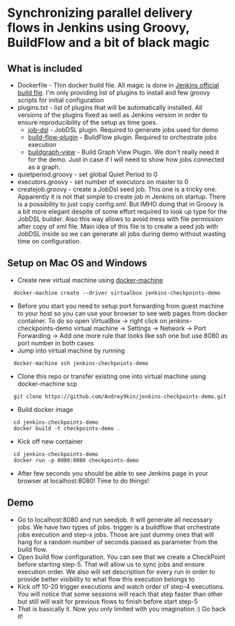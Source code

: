 # Synchronizing parallel delivery flows in Jenkins using Groovy, BuildFlow and a bit of black magic

## What is included

* Dockerfile - Thin docker build file. All magic is done in [Jenkins official build file](https://github.com/jenkinsci/docker/tree/9395d3fdd74cd43f03b1844fbb0c3e48d713cbc1). I'm only providing list of plugins to install and few groovy scripts for initial configuration 
* plugins.txt - list of plugins that will be automatically installed. All versions of the plugins fixed as well as Jenkins version in order to ensure reproducibility of the setup as time goes.
  * [job-dsl](https://wiki.jenkins-ci.org/display/JENKINS/Job+DSL+Plugin) - JobDSL plugin. Required to generate jobs used for demo
  * [build-flow-plugin](https://wiki.jenkins-ci.org/display/JENKINS/Build+Flow+Plugin) - BuildFlow plugin. Required to orchestrate jobs execution
  * [buildgraph-view](https://wiki.jenkins-ci.org/display/JENKINS/Build+Graph+View+Plugin) - Build Graph View Plugin. We don't really need it for the demo. Just in case if I will need to show how jobs connected as a graph. 
* quietperiod.groovy - set global Quiet Period to 0
* executors.groovy - set number of executors on master to 0
* createjob.groovy - create a JobDsl seed job. This one is a tricky one. Apparently it is not that simple to create job in Jenkins on startup. There is a possibility to just copy config.xml. But IMHO doing that in Groovy is a bit more elegant despite of some effort required to look up type for the JobDSL builder. Also this way allows to avoid mess with file permission after copy of xml file. Main idea of this file is to create a seed job with JobDSL inside so we can generate all jobs during demo without wasting time on configuration.

## Setup on Mac OS and Windows

* Create new virtual machine using [docker-machine](https://docs.docker.com/installation/mac/)

```shell
  docker-machine create --driver virtualbox jenkins-checkpoints-demo
```

* Before you start you need to setup port forwarding from guest machine to your host so you can use your browser to see web pages from docker container. To do so open VirtualBox -> right click on jenkins-checkpoints-demo virtual machine -> Settings -> Network -> Port Forwarding -> Add one more rule that looks like ssh one but use 8080 as port number in both cases
* Jump into virtual machine by running

```shell
  docker-machine ssh jenkins-checkpoints-demo
```

* Clone this repo or transfer existing one into virtual machine using docker-machine scp

```shell
  git clone https://github.com/Andrey9kin/jenkins-checkpoints-demo.git
```

* Build docker image

```shell
  cd jenkins-checkpoints-demo
  docker build -t checkpoints-demo .
```

* Kick off new container
 
```shell
  cd jenkins-checkpoints-demo
  docker run -p 8080:8080 checkpoints-demo
```

* After few seconds you should be able to see Jenkins page in your browser at localhost:8080! Time to do things!

## Demo

* Go to localhost:8080 and run seedjob. It will generate all necessary jobs. We have two types of jobs. trigger is a buildflow that orchestrate jobs execution and step-x jobs. Those are just dummy ones that will hang for a random number of seconds passed as parameter from the build flow.
* Open build flow configuration. You can see that we create a CheckPoint before starting step-5. That will allow us to sync jobs and ensure execution order. We also will set description for every run in order to provide better visibility to what flow this execution belongs to
* Kick off 10-20 trigger executions and watch order of step-4 executions. You will notice that some sessions will reach that step faster than other but still will wait for previous flows to finish before start step-5
* That is basically it. Now you only limited with you imagination :) Go hack it!
